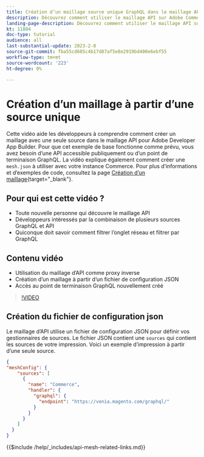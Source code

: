 ```yaml
---
title: Création d’un maillage source unique GraphQL dans le maillage API
description: Découvrez comment utiliser le maillage API sur Adobe Commerce et [!DNL Adobe App Builder]. Découvrez comment créer un maillage ayant une source unique.
landing-page-description: Découvrez comment utiliser le maillage API sur Adobe Commerce et [!DNL Adobe App Builder]. Découvrez comment créer un maillage ayant une source unique.
kt: 11804
doc-type: tutorial
audience: all
last-substantial-update: 2023-2-8
source-git-commit: fba55cd605c4b17d87af5e8e2919bd400e6ebf55
workflow-type: tm+mt
source-wordcount: '223'
ht-degree: 0%

---
```


# Création d’un maillage à partir d’une source unique

Cette vidéo aide les développeurs à comprendre comment créer un maillage avec une seule source dans le maillage API pour Adobe Developer App Builder. Pour que cet exemple de base fonctionne comme prévu, vous avez besoin d’une API accessible publiquement ou d’un point de terminaison GraphQL. La vidéo explique également comment créer une `mesh.json` à utiliser avec votre instance Commerce. Pour plus d’informations et d’exemples de code, consultez la page [Création d’un maillage](https://developer.adobe.com/graphql-mesh-gateway/gateway/create-mesh/#create-a-mesh-1){target="_blank"}.

## Pour qui est cette vidéo ?

* Toute nouvelle personne qui découvre le maillage API
* Développeurs intéressés par la combinaison de plusieurs sources GraphQL et API
* Quiconque doit savoir comment filtrer l’onglet réseau et filtrer par GraphQL

## Contenu vidéo

* Utilisation du maillage d’API comme proxy inverse
* Création d’un maillage à partir d’un fichier de configuration JSON
* Accès au point de terminaison GraphQL nouvellement créé

>[!VIDEO](https://video.tv.adobe.com/v/3414124)

## Création du fichier de configuration json

Le maillage d’API utilise un fichier de configuration JSON pour définir vos gestionnaires de sources. Le fichier JSON contient une `sources` qui contient les sources de votre impression. Voici un exemple d’impression à partir d’une seule source.

```json
{
"meshConfig": {
    "sources": [
      {
        "name": "Commerce",
        "handler": {
          "graphql": {
            "endpoint": "https://venia.magento.com/graphql/"
          }
        }
      }
    ]
  }
}
```

{{$include /help/_includes/api-mesh-related-links.md}}
